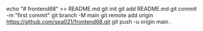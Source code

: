 echo "# frontend68" >> README.md
git init
git add README.md
git commit -m "first commit"
git branch -M main
git remote add origin https://github.com/sea021/frontend68.git
git push -u origin main
.